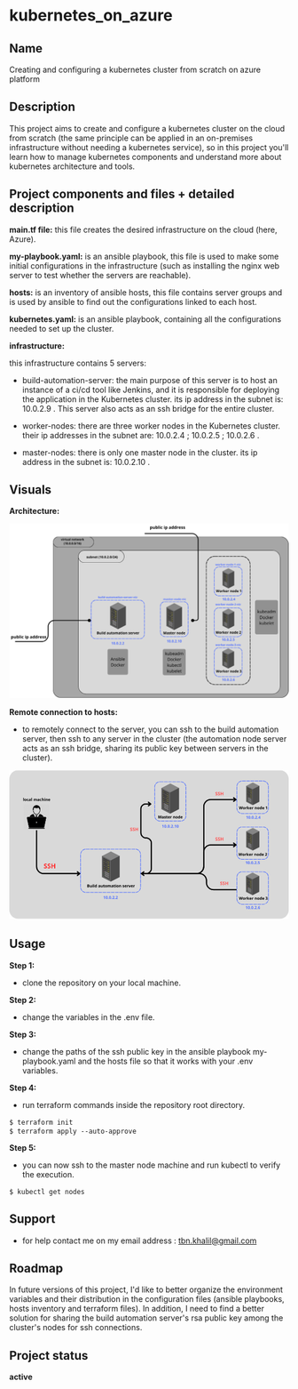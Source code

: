 # kubernetes_on_azure


## Name
Creating and configuring a kubernetes cluster from scratch on azure platform

## Description
This project aims to create and configure a kubernetes cluster on the cloud from scratch (the same principle can be applied in an on-premises infrastructure without needing a kubernetes service), so in this project you'll learn how to manage kubernetes components and understand more about kubernetes architecture and tools.

## Project components and files + detailed description
**main.tf file:** this file creates the desired infrastructure on the cloud (here, Azure). 

**my-playbook.yaml:** is an ansible playbook, this file is used to make some initial configurations in the infrastructure (such as installing the nginx web server to test whether the servers are reachable).

**hosts:** is an inventory of ansible hosts, this file contains server groups and is used by ansible to find out the configurations linked to each host.

**kubernetes.yaml:** is an ansible playbook, containing all the configurations needed to set up the cluster.

**infrastructure:** 

this infrastructure contains 5 servers: 

- build-automation-server: the main purpose of this server is to host an instance of a ci/cd tool like Jenkins, and it is responsible for deploying the application in the Kubernetes cluster. its ip address in the subnet is: 10.0.2.9 . 
This server also acts as an ssh bridge for the entire cluster.

- worker-nodes: there are three worker nodes in the Kubernetes cluster. their ip addresses in the subnet are: 10.0.2.4 ; 10.0.2.5 ; 10.0.2.6 .


- master-nodes: there is only one master node in the cluster. its ip address in the subnet is: 10.0.2.10 .

## Visuals
**Architecture:**

![architecture](./readmeImages/architecture.png)

**Remote connection to hosts:**

- to remotely connect to the server, you can ssh to the build automation server, then ssh to any server in the cluster (the automation node server acts as an ssh bridge, sharing its public key between servers in the cluster).

![connection](./readmeImages/connection.png)

## Usage
**Step 1:**

- clone the repository on your local machine.

**Step 2:**

- change the variables in the .env file. 

**Step 3:**

- change the paths of the ssh public key in the ansible playbook my-playbook.yaml and the hosts file so that it works with your .env variables.

**Step 4:**

- run terraform commands inside the repository root directory.
```shell
$ terraform init 
$ terraform apply --auto-approve
```

**Step 5:**

- you can now ssh to the master node machine and run kubectl to verify the execution.
 ```shell
$ kubectl get nodes
```
## Support

- for help contact me on my email address : tbn.khalil@gmail.com 

## Roadmap

In future versions of this project, I'd like to better organize the environment variables and their distribution in the configuration files (ansible playbooks, hosts inventory and terraform files). In addition, I need to find a better solution for sharing the build automation server's rsa public key among the cluster's nodes for ssh connections.

## Project status

**active**

